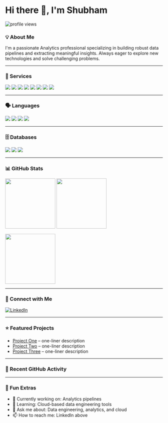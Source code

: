 # Hi there 👋, I'm Shubham

<p>
  <img src="https://komarev.com/ghpvc/?username=Shubhamsraut&label=Profile%20views&color=0e75b6&style=flat" alt="profile views"/>
</p>

### 💡 About Me

I'm a passionate Analytics professional specializing in building robust data pipelines and extracting meaningful insights. Always eager to explore new technologies and solve challenging problems.

---

### 🧰 Services

<p>
  <img src="https://img.shields.io/badge/AWS-232F3E?logo=amazon-aws&logoColor=white"/>
  <img src="https://img.shields.io/badge/Docker-2496ED?logo=docker&logoColor=white"/>
  <img src="https://img.shields.io/badge/Kubernetes-326CE5?logo=kubernetes&logoColor=white"/>
  <img src="https://img.shields.io/badge/Apache%20Airflow-017CEE?logo=apache-airflow&logoColor=white"/>
  <img src="https://img.shields.io/badge/Google%20Cloud-4285F4?logo=googlecloud&logoColor=white"/>
  <img src="https://img.shields.io/badge/Databricks-EF3A24?logo=databricks&logoColor=white"/>
  <img src="https://img.shields.io/badge/Elasticsearch-005571?logo=elasticsearch&logoColor=white"/>
  <img src="https://img.shields.io/badge/Apache%20Kafka-231F20?logo=apachekafka&logoColor=white"/>
</p>

---

### 🗣️ Languages

<p>
  <img src="https://img.shields.io/badge/Python-3776AB?logo=python&logoColor=white"/>
  <img src="https://img.shields.io/badge/C++-00599C?logo=c%2B%2B&logoColor=white"/>
  <img src="https://img.shields.io/badge/SQL-336791?logo=postgresql&logoColor=white"/>
  <img src="https://img.shields.io/badge/Shell-121011?logo=gnu-bash&logoColor=white"/>
</p>

---

### 🗄️ Databases

<p>
  <img src="https://img.shields.io/badge/PostgreSQL-4169E1?logo=postgresql&logoColor=white"/>
  <img src="https://img.shields.io/badge/Redis-DC382D?logo=redis&logoColor=white"/>
  <img src="https://img.shields.io/badge/Snowflake-29B5E8?logo=snowflake&logoColor=white"/>
</p>

---

### 📊 GitHub Stats

<p>
  <img height="160" src="https://github-readme-stats.vercel.app/api?username=Shubhamsraut&show_icons=true&theme=default&rank_icon=github" />
  <img height="160" src="https://github-readme-stats.vercel.app/api/top-langs/?username=Shubhamsraut&layout=compact" />
</p>
<p>
  <img height="160" src="https://streak-stats.demolab.com?user=Shubhamsraut" />
</p>

---

### 🤝 Connect with Me

[![LinkedIn](https://img.shields.io/badge/LinkedIn-0A66C2?logo=linkedin\&logoColor=white)](https://www.linkedin.com/in/shubham-raut-analytics)

---

### ⭐ Featured Projects

* [Project One](https://github.com/Shubhamsraut/project-one) – one-liner description
* [Project Two](https://github.com/Shubhamsraut/project-two) – one-liner description
* [Project Three](https://github.com/Shubhamsraut/project-three) – one-liner description

---

### 🏃 Recent GitHub Activity

<!--START_SECTION:activity-->

<!--END_SECTION:activity-->

---

### 🧩 Fun Extras

* 🔭 Currently working on: Analytics pipelines
* 🌱 Learning: Cloud-based data engineering tools
* 💬 Ask me about: Data engineering, analytics, and cloud
* 📫 How to reach me: LinkedIn above
